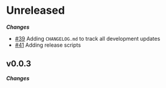 # Unreleased

***Changes***

- [\#39](https://github.com/sge-network/sge/issues/39) Adding `CHANGELOG.md` to track all development updates
- [\#41](https://github.com/sge-network/sge/issues/41) Adding release scripts

## v0.0.3

***Changes***
